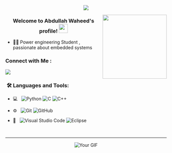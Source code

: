 
<p align="center"><img src="https://i.imgur.com/A6bWGFl.gif"/></p>

<img width="200" align="right" src="https://c.tenor.com/_DOBjnGspYAAAAAM/code-coding.gif">

<h3 align="center">
    Welcome to Abdullah Waheed's profile! 
  <img src="https://media.giphy.com/media/hvRJCLFzcasrR4ia7z/giphy.gif" width="28">
</h3>


- 👨‍💻 Power engineering Student , passionate about embedded systems


### Connect with Me :

<a href="(https://www.linkedin.com/in/abdullah-waheed-a04607227/" target="_blank"><img src="https://img.shields.io/badge/-Abdullah%20Waheed-0077B5?style=for-the-badge&logo=Linkedin&logoColor=white"/></a>


<h3>  &nbsp;🛠️ Languages and Tools:</h3>


- 💻 &nbsp;
![Python](https://img.shields.io/badge/-Python-333333?style=flat&logo=python)
![C](https://img.shields.io/badge/-C-black?style=flat-square&logo=c)
![C++](https://img.shields.io/badge/-C++-333333?style=flat&logo=C%2B%2B&logoColor=00599C)

- ⚙️ &nbsp;
![Git](https://img.shields.io/badge/-Git-333333?style=flat&logo=git)
![GitHub](https://img.shields.io/badge/-GitHub-333333?style=flat&logo=github)

- 🔧 &nbsp;
![Visual Studio Code](https://img.shields.io/badge/-Visual%20Studio%20Code-333333?style=flat&logo=visual-studio-code&logoColor=007ACC)
![Eclipse](https://img.shields.io/badge/-Eclipse-333333?style=flat&logo=eclipse-ide&logoColor=2C2255)

  
<br/>

---------------------------------------------------------------------------------------------------------------------------------------------------------------------------------
<div style="text-align: center;">
    <img src="https://user-images.githubusercontent.com/74038190/225813708-98b745f2-7d22-48cf-9150-083f1b00d6c9.gif" alt="Your GIF" style="max-width: 300px; height: auto;">
</div>
